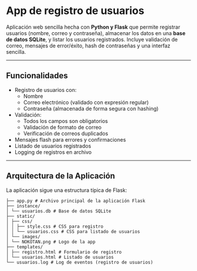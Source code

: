# App de registro de usuarios

Aplicación web sencilla hecha con **Python y Flask** que permite registrar usuarios (nombre, correo y contraseña), almacenar los datos en una **base de datos SQLite**, y listar los usuarios registrados. Incluye validación de correo, mensajes de error/éxito, hash de contraseñas y una interfaz sencilla.

---

##  Funcionalidades

- Registro de usuarios con:
  - Nombre
  - Correo electrónico (validado con expresión regular)
  - Contraseña (almacenada de forma segura con hashing)
- Validación:
  - Todos los campos son obligatorios
  - Validación de formato de correo
  - Verificación de correos duplicados
- Mensajes flash para errores y confirmaciones
- Listado de usuarios registrados
- Logging de registros en archivo

---

##  Arquitectura de la Aplicación

La aplicación sigue una estructura típica de Flask:

```text
├── app.py # Archivo principal de la aplicación Flask
├── instance/
│ └── usuarios.db # Base de datos SQLite
├── static/
│ ├── css/
│ │ ├── style.css # CSS para registro
│ │ └── usuarios.css # CSS para listado de usuarios
│ └── images/
│ └── NOKOTAN.png # Logo de la app
├── templates/
│ ├── registro.html # Formulario de registro
│ └── usuarios.html # Listado de usuarios
└── usuarios.log # Log de eventos (registro de usuarios)
